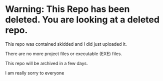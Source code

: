 # Warning: This Repo has been deleted. You are looking at a deleted repo.

 This repo was contained skidded and I did just uploaded it.

 There are no more project files or executable (EXE) files.

 This repo will be archived in a few days.

 I am really sorry to everyone

